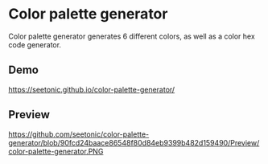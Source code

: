 
# Color palette generator

Color palette generator generates 6 different colors, as well as a color hex code generator.

## Demo

https://seetonic.github.io/color-palette-generator/



## Preview

https://github.com/seetonic/color-palette-generator/blob/90fcd24baace86548f80d84eb9399b482d159490/Preview/color-palette-generator.PNG
